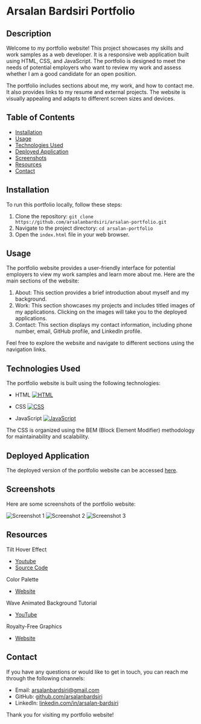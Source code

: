 # Arsalan Bardsiri Portfolio

## Description

Welcome to my portfolio website! This project showcases my skills and work samples as a web developer. It is a responsive web application built using HTML, CSS, and JavaScript. The portfolio is designed to meet the needs of potential employers who want to review my work and assess whether I am a good candidate for an open position.

The portfolio includes sections about me, my work, and how to contact me. It also provides links to my resume and external projects. The website is visually appealing and adapts to different screen sizes and devices.

## Table of Contents

- [Installation](#installation)
- [Usage](#usage)
- [Technologies Used](#technologies-used)
- [Deployed Application](#deployed-application)
- [Screenshots](#screenshots)
- [Resources](#resources)
- [Contact](#contact)

## Installation

To run this portfolio locally, follow these steps:

1. Clone the repository: `git clone https://github.com/arsalanbardsiri/arsalan-portfolio.git`
2. Navigate to the project directory: `cd arsalan-portfolio`
3. Open the `index.html` file in your web browser.

## Usage

The portfolio website provides a user-friendly interface for potential employers to view my work samples and learn more about me. Here are the main sections of the website:

1. About: This section provides a brief introduction about myself and my background.
2. Work: This section showcases my projects and includes titled images of my applications. Clicking on the images will take you to the deployed applications.
3. Contact: This section displays my contact information, including phone number, email, GitHub profile, and LinkedIn profile.

Feel free to explore the website and navigate to different sections using the navigation links.

## Technologies Used

The portfolio website is built using the following technologies:

- HTML [![HTML](https://img.shields.io/badge/HTML-orange?style=for-the-badge&logo=html5)](https://developer.mozilla.org/en-US/docs/Web/HTML)

- CSS [![CSS](https://img.shields.io/badge/CSS-blue?style=for-the-badge&logo=css3)](https://developer.mozilla.org/en-US/docs/Web/CSS)

- JavaScript [![JavaScript](https://img.shields.io/badge/JavaScript-yellow?style=for-the-badge&logo=javascript)](https://developer.mozilla.org/en-US/docs/Web/JavaScript)


The CSS is organized using the BEM (Block Element Modifier) methodology for maintainability and scalability.

## Deployed Application

The deployed version of the portfolio website can be accessed [here](https://www.example.com).

## Screenshots

Here are some screenshots of the portfolio website:

![Screenshot 1](./screenshots/screenshot1.png)
![Screenshot 2](./screenshots/screenshot2.png)
![Screenshot 3](./screenshots/screenshot3.png)

## Resources

Tilt Hover Effect

- [Youtube](https://www.youtube.com/watch?v=A5koWY5S6Q4)
- [Source Code](https://www.inventiontricks.com/css3-tilt-hover-effect-css3-card-hover-tilt-effect/)

Color Palette

- [Website](https://palettes.shecodes.io/palettes/1313)

Wave Animated Background Tutorial

- [YouTube](https://www.youtube.com/watch?v=MMNEEdGa5eE)

Royalty-Free Graphics

- [Website](https://www.canva.com/)

## Contact

If you have any questions or would like to get in touch, you can reach me through the following channels:

- Email: arsalanbardsiri@gmail.com
- GitHub: [github.com/arsalanbardsiri](https://github.com/arsalanbardsiri)
- LinkedIn: [linkedin.com/in/arsalan-bardsiri](https://www.linkedin.com/in/arsalan-bardsiri/)

Thank you for visiting my portfolio website!
